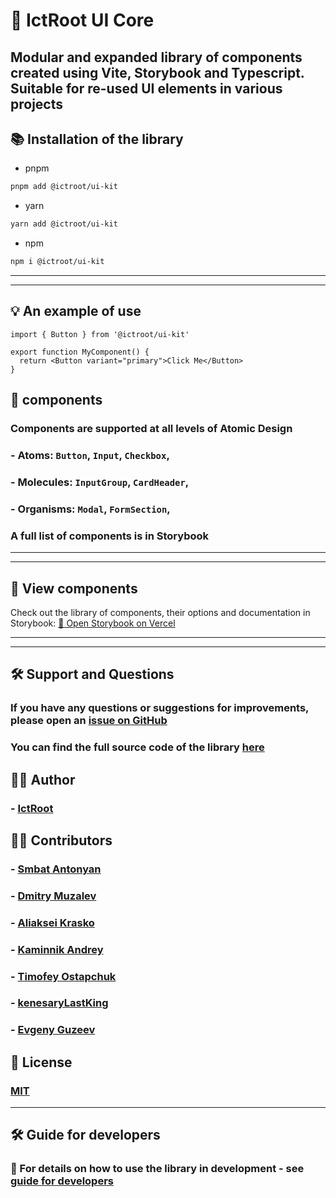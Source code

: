 # 🧱 IctRoot UI Core

## Modular and expanded library of components created using Vite, Storybook and Typescript. Suitable for re-used UI elements in various projects

## 📚 Installation of the library

- pnpm

```bash
pnpm add @ictroot/ui-kit
```

- yarn

```bash
yarn add @ictroot/ui-kit
```

- npm

```bash
npm i @ictroot/ui-kit
```

---

---

## 💡 An example of use

```tsx
import { Button } from '@ictroot/ui-kit'

export function MyComponent() {
  return <Button variant="primary">Click Me</Button>
}
```

## 📁 components

### Components are supported at all levels of Atomic Design

### - Atoms: `Button`, `Input`, `Checkbox`,

### - Molecules: `InputGroup`, `CardHeader`,

### - Organisms: `Modal`, `FormSection`,

### A full list of components is in Storybook

---

---

## 🧪 View components

Check out the library of components, their options and documentation in
Storybook: [🔗 Open Storybook on Vercel](https://ictroot-ui-kit.vercel.app/)

---

---

## 🛠 Support and Questions

### If you have any questions or suggestions for improvements, please open an [issue on GitHub](https://github.com/ictroot70/ui-kit/issues)

### You can find the full source code of the library [here](https://github.com/ictroot70/ui-kit)

## 👨‍💻 Author

### - [IctRoot](https://github.com/ictroot70)

## 🙋‍♂️ Contributors

### - [Smbat Antonyan](https://github.com/SmbatAntonyan)

### - [Dmitry Muzalev](https://github.com/DmitryMuzalev)

### - [Aliaksei Krasko](https://github.com/AliakseiKrasko)

### - [Kaminnik Andrey](https://github.com/KaminnikAndrey)

### - [Timofey Ostapchuk](https://github.com/TimofeyOst)

### - [kenesaryLastKing](https://github.com/kenesaryLastKing)

### - [Evgeny Guzeev](https://github.com/GuzeevZhenya)

## 📝 License

### [MIT](https://github.com/ictroot70/ui-kit/blob/main/LICENSE)

---

## 🛠 Guide for developers

### 📘 For details on how to use the library in development - see [guide for developers](./DEVELOPERS.md)
